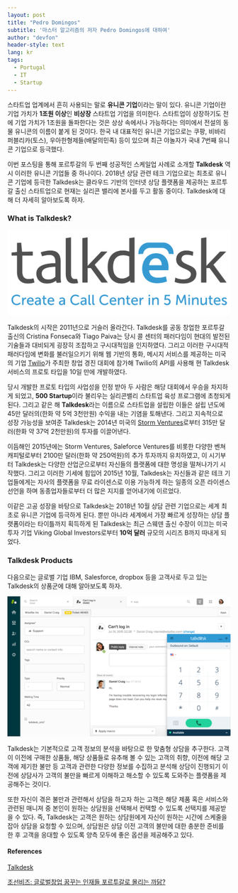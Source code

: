 ```yaml
---
layout: post
title: "Pedro Domingos"
subtitle: '마스터 알고리즘의 저자 Pedro Domingos에 대하여'
author: "devfon"
header-style: text
lang: kr
tags:
  - Portugal
  - IT
  - Startup
---
```


스타트업 업계에서 흔히 사용되는 말로 **유니콘 기업**이라는 말이 있다. 유니콘 기업이란 기업 가치가 **1조원 이상**인 **비상장** 스타트업 기업을 의미한다. 스타트업이 상장하기도 전에 기업 가치가 1조원을 돌파한다는 것은 상상 속에서나 가능하다는 의미에서 전설의 동물 유니콘의 이름이 붙게 된 것이다. 한국 내 대표적인 유니콘 기업으로는 쿠팡, 비바리퍼블리카(토스), 우아한형제들(배달의민족) 등이 있으며 최근 야놀자가 국내 7번째 유니콘 기업으로 등극했다.

이번 포스팅을 통해 포르투갈의 두 번째 성공적인 스케일업 사례로 소개할 **Talkdesk** 역시 이러한 유니콘 기업들 중 하나이다. 2018년 상담 관련 테크 기업으로는 최초로 유니콘 기업에 등극한 Talkdesk는 클라우드 기반의 인터넷 상담 플랫폼을 제공하는 포르투갈 출신 스타트업으로 현재는 실리콘 밸리에 본사를 두고 활동 중이다. Talkdesk에 대해 더 자세히 알아보도록 하자.


### What is Talkdesk?
![](/img/in-post/talk-logo.png)

Talkdesk의 시작은 2011년으로 거슬러 올라간다. Talkdesk를 공동 창업한 포르투갈 출신의 Cristina Fonseca와 Tiago Paiva는 당시 콜 센터의 패러다임이 현대의 발전된 기술들과 대비되게 굉장히 조잡하고 구시대적임을 인지하였다. 그리고 이러한 구시대적 패러다임에 변화를 불러일으키기 위해 웹 기반의 통화, 메시지 서비스를 제공하는 미국의 기업 [Twilio](https://www.twilio.com/)가 주최한 창업 경진 대회에 참가해 Twilio의 API를 사용해 현 Talkdesk 서비스의 프로토 타입을 10일 만에 개발하였다.

당시 개발한 프로토 타입의 사업성을 인정 받아 두 사람은 해당 대회에서 우승을 차지하게 되었고, **500 Startup**이라 불리우는 실리콘밸리 스타트업 육성 프로그램에 초청되게 된다. 그리고 같은 해 **Talkdesk**라는 이름으로 스타트업을 설립한 이들은 설립 년도에 45만 달러의(한화 약 5억 3천만원) 수익을 내는 기염을 토해낸다. 그리고 지속적으로 성장 가능성을 보여준 Talkdesk는 2014년 미국의 [Storm Ventures](https://www.stormventures.com/)로부터 315만 달러(한화 약 37억 2천만원)의 투자를 이끌어낸다.

이듬해인 2015년에는 Storm Ventures, Saleforce Ventures를 비롯한 다양한 벤쳐 캐피털로부터 2100만 달러(한화 약 250억원)의 추가 투자까지 유치하였고, 이 시기부터 Talkdesk는 다양한 산업군으로부터 자신들의 플랫폼에 대한 명성을 떨쳐나가기 시작했다. 그리고 이러한 기세에 힘입어 2015년 10월, Talkdesk는 자신들과 같은 테크 기업들에게는 자사의 플랫폼을 무료 라이센스로 이용 가능하게 하는 일종의 오픈 라이센스 선언을 하며 동종업자들로부터 더 많은 지지를 얻어내기에 이르었다.

이같은 고공 성장을 바탕으로 Talkdesk는 2018년 10월 상담 관련 기업으로는 세계 최초로 유니콘 기업에 등극하게 된다. 뿐만 아니라 세계에서 가장 빠르게 성장하는 상담 플랫폼이라는 타이틀까지 획득하게 된 Talkdesk는 최근 스웨덴 출신 수장이 이끄는 미국 투자 기업 Viking Global Investors로부터 **10억 달러** 규모의 시리즈 B까지 따내게 되었다.


### Talkdesk Products
다음으로는 글로벌 기업 IBM, Salesforce, dropbox 등을 고객사로 두고 있는 Talkdesk의 상품군에 대해 알아보도록 하자.

![](/img/in-post/td-site.png)

Talkdesk는 기본적으로 고객 정보의 분석을 바탕으로 한 맞춤형 상담을 추구한다. 고객이 이전에 구매한 상품들, 해당 상품들로 유추해 볼 수 있는 고객의 취향, 이전에 해당 고객에 제기한 불만 등 고객과 관련한 다양한 정보를 수집하고 분석해 상담이 진행되기 이전에 상담사가 고객의 불만을 빠르게 이해하고 해소할 수 있도록 도와주는 플랫폼을 제공해주는 것이다.

또한 자신이 겪은 불만과 관련해서 상담을 하고자 하는 고객은 해당 제품 혹은 서비스와 관련된 매니져 중 본인이 원하는 상담원을 선택해서 컨택할 수 있도록 선택지를 제공받을 수 있다. 즉, Talkdesk는 고객은 원하는 상담원에게 자신이 원하는 시간에 스케줄을 잡아 상담을 요청할 수 있으며, 상담원은 상담 이전 고객의 불만에 대한 충분한 준비를 한 후 고객을 응대할 수 있도록 양측 모두에 좋은 옵션을 제공해주고 있다.


#### References
[Talkdesk](https://www.talkdesk.com/)

[조선비즈: 글로벌창업 꿈꾸는 인재들 포르투갈로 몰리는 까닭?
](http://biz.chosun.com/site/data/html_dir/2017/01/22/2017012201479.html)